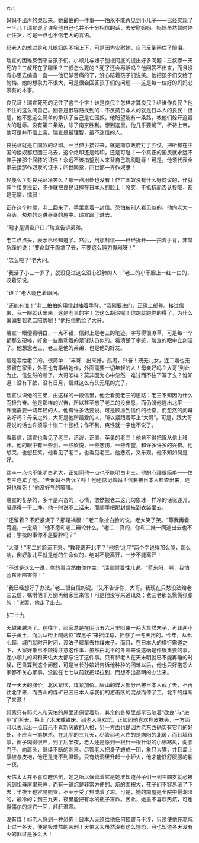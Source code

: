     六八 

   妈妈不出声的哭起来。她最怕的一件事——怕永不能再见到小儿子——已经实现了一半儿！瑞宣说了许多他自己也并不十分相信的话，去安慰妈妈。妈妈虽然暂时停止住哭，可是一点也不信老大的言语。

   祁老人的难过是和儿媳妇的不相上下，可是因为安慰她，自己反倒闸住了眼泪。

   瑞宣的困难反倒来自孩子们。小顺儿与妞子刨根问底的提出好多问题：三叔哪一天死的？三叔死在了哪里？三叔怎么死的？死了还会再活吗？他回答不出来，而且没有心思去编造一套——他已够苦痛的了，没心陪着孩子们说笑。他把孩子们交给了韵梅。她的想象力不很大，可是很会回答孩子们的问题——这是每一位好的妈妈必须有的本事。

   良民证！瑞宣死死的记住了这三个字！谁是良民？怎样才算良民？给谁作良民？他不住的这么问自己。回答是很容易找到的：不反抗日本人的就是日本人的良民！但是，他不愿这么简单的承认了自己是亡国奴。他盼望能有一条路，教他们躲开这最大的耻辱。没有第二条路，除了南京胜利。想到这里，他几乎要跪下，祈祷上帝，他可是并不信上帝。瑞宣是最理智，最不迷信的人。

   良民证就是亡国奴的烙印。一旦伸手接过来，就是南京政府打了胜仗，把所有在中国的倭奴都赶回三岛去，这个烙印还是烙印，还是可耻！一个真正的国民就永远不伸手接那个屈膝的证件！永远不该指望别人来替自己洗刷耻辱！可是，他须代表全家去接那作奴隶的证书；四世同堂，四世都一齐作奴隶！

   轻蔑么？对良民证冷笑么？那一点用处也没有！作亡国奴没有什么好商议的，作就伸手接良民证，不作就把良民证摔在日本人的脸上！冷笑，不抵抗而否认投降，都是无聊，懦弱！

   正在这个时候，老二回来了，手里拿着一封信。恐怕被别人看见似的。他向老大一点头，匆匆的走进哥哥的屋中。瑞宣跟了进去。

   “刚才是调查户口，”瑞宣告诉弟弟。

   老二点点头，表示已经知道了。然后，用那封信——已经拆开——拍着手背，非常急躁的说：“要命就干脆拿了去，不要这么钝刀慢剐呀！”

   “怎么啦？”老大问。

   “我活了小三十岁了，就没见过这么没心没肺的人！”老二的小干脸上一红一白的，咬着牙说。

   “谁？”老大眨巴着眼问。

   “还能有谁！”老二拍拍的用信封抽着手背。“我刚要进门，正碰上邮差。接过信来，我一眼就认出来，这是老三的字！怎这么胡涂呢！你跑就跑你的得了，为什么偏偏要我老二陪绑呢！”他把信扔给了大哥。

   瑞宣一眼便看明白，一点不错，信封上是老三的笔迹。字写得很潦草，可是每一个都那么硬棒，好象一些跑动着的足球队员似的。看清楚了字迹，瑞宣的眼中立刻湿了。他想念老三，老三是他的弟弟，也是他的好友。

   信是写给老二的，很简单：“丰哥：出来好，热闹，兴奋！既无儿女，连二嫂也无须留在家里，外面也有事给她作，外面需要一切年轻的人！母亲好吗？大哥”到此为止，信忽然的断了。大哥怎样？莫非因为心中忽然一难过而不往下写了么？谁知道！没有下款，没有日月，信就这么有头无尾的完了。

   瑞宣认识他的三弟，由这样的一段信里，他会看见老三的思路：老三不知因为什么而极兴奋。他是那样的兴奋，所以甚至忘了老二的没出息，而仍盼他逃出北平——外面需要一切年轻的人。他有许多话要说，可是顾虑到信件的检查，而忽然的问母亲好吗？母亲之外，大哥是他所最爱的人，所以紧跟着写上“大哥”。可是，跟大哥要说的话也许须写十张二十张纸；作不到，爽性就一字也不说了。

   看着信，瑞宣也看见了老三，活泼，正直，英勇的老三！他舍不得把眼从信上移开。他的眼中有一些泪，一些欣悦，一些悲伤，一些希望，和许多许多的兴奋。他想哭，也想狂笑。他看见了老二，也看见老三。他悲观，又乐观。他不知如何是好。

   瑞丰一点也不能明白老大，正如同他一点也不能明白老三。他的心理很简单——怕老三连累了他。“告诉妈不告诉？哼！他还惦记着妈！信要被日本人检查出来，连妈也得死！”他没好气的嘟囔。

   瑞宣的复杂的，多半是兴奋的，心情，忽然被老二这几句象冰一样冷的话驱逐开，驱逐得一干二净。他一时说不上话来，而顺手把那封信掖到衣袋里去。

   “还留着？不赶紧烧了？那是祸根！”老二急扯白脸的说。老大笑了笑。“等我再看两遍，一定烧！”他不愿和老二辩论什么。“老二！真的，你和二妹一同逃出去也不错；学校的事你不是要辞吗？”

   “大哥！”老二的脸沉下来。“教我离开北平？”他把“北平”两个字说得那么脆，那么响，倒好象北平就是他的生命似的，绝对不能离开，一步不能离开！

   “不过是这么一说，你的事当然由你作主！”瑞宣耐着性儿说。“蓝东阳，啊，我怕蓝东阳陷害你！”

   “我已经想好了办法。”老二很自信的说。“先不告诉你，大哥。我现在只愁没法给老三去信，嘱咐他千万别再给家里来信！可是他没写来通讯处；老三老那么慌慌张张的！”说罢，他走了出去。

   §二十九

   天越来越冷了。在往年，祁家总是在阴历五六月里叫来一两大车煤末子，再卸两小车子黄土，而后从街上喊两位“煤黑子”来摇煤球，摇够了一冬天用的。今年，从七七起，城门就时开时闭，没法子雇车去拉煤末子。而且，在日本人的横行霸道之下，大家好象已不顾得注意这件事，虽然由北平的冬寒来说这确是件很重要的事。连小顺儿的妈和天佑太太都忘记了这件事。只有祁老人在天未明就已不能再睡的时候，还盘算到这个问题，可是当长孙娘妇告诉他种种的困难以后，他也只好抱怨大家都不关心家事，没能在七七以前就把煤拉到，而想不出高明的办法来。

   煤一天天的涨价。北风紧吹，煤紧加价。唐山的煤大部分已被日本人截了去，不再往北平来，而西山的煤矿已因日本人与我们的游击队的混战而停了工。北平的煤断了来源！

   祁家只有祁老人和天佑的屋里还保留着炕，其余的各屋里都早已随着“改良”与“进步”而拆去，换上了木床或铁床。祁老人喜欢炕，正如同他喜欢狗皮袜头，一方面可以表示出一点自己不喜新厌故的人格，另一方面也是因为老东西确实有它们的好处，不应当一笔抹杀。在北平的三九天，尽管祁老人住的是向阳的北房，而且墙很厚，窗子糊得很严，到了后半夜，老人还是感到一根针一根针似的小细寒风，向脑门子，向肩头，继续不断的刺来。尽管老人把身子蜷成一团，象只大猫，并且盖上厚被与皮袍，他还是觉不到温暖。只有炕洞里升起一小炉火，他才能舒舒服服的躺一夜。

   天佑太太并不喜欢睡热炕，她之所以保留着它是她准知道孙子们一到三四岁就必被派到祖母屋里来睡，而有一铺炕是非常方便的。炕的面积大，孩子们不容易滚了下去；半夜里也容易照管，不至于受了热或着了凉。可是，她的南屋是全院中最潮湿的，最冷的；到三九天，夜里能把有水的瓶子冻炸。因此，她虽不喜欢热炕，可也得偶尔的烧它一回，赶赶湿寒。

   没有煤！祁老人感到一种恐怖！日本人无须给他任何损害与干涉，只须使他在凉炕上过一冬天，便是极难熬的苦刑！天佑太太虽然没有这么惶恐，可也知道冬天没有火的罪过是多么大！

